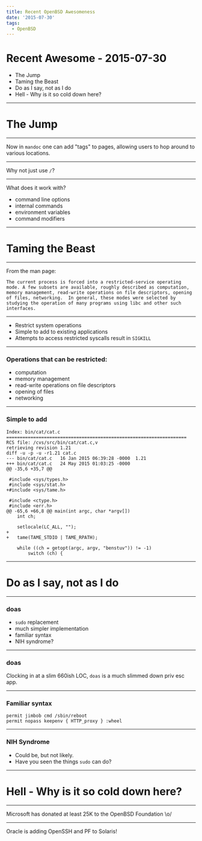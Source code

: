 ```yaml
---
title: Recent OpenBSD Awesomeness
date: '2015-07-30'
tags:
  - OpenBSD
---
```


# Recent Awesome - 2015-07-30

- The Jump
- Taming the Beast
- Do as I say, not as I do
- Hell - Why is it so cold down here?

---

# The Jump

---

Now in `mandoc` one can add "tags" to pages, allowing users to hop around to various locations.

---

Why not just use `/`?

---

What does it work with?

- command line options
- internal commands
- environment variables
- command modifiers  

---
# Taming the Beast
---

From the man page:

`The current process is forced into a restricted-service operating mode.
     A few subsets are available, roughly described as computation, memory
     management, read-write operations on file descriptors, opening of files,
     networking.  In general, these modes were selected by studying the
     operation of many programs using libc and other such interfaces.`

---

- Restrict system operations
- Simple to add to existing applications
- Attempts to access restricted syscalls result in `SIGKILL`

---

### Operations that can be restricted:

- computation
- memory management
- read-write operations on file descriptors
- opening of files
- networking

---

### Simple to add

```
Index: bin/cat/cat.c
===================================================================
RCS file: /cvs/src/bin/cat/cat.c,v
retrieving revision 1.21
diff -u -p -u -r1.21 cat.c
--- bin/cat/cat.c	16 Jan 2015 06:39:28 -0000	1.21
+++ bin/cat/cat.c	24 May 2015 01:03:25 -0000
@@ -35,6 +35,7 @@
 
 #include <sys/types.h>
 #include <sys/stat.h>
+#include <sys/tame.h>
 
 #include <ctype.h>
 #include <err.h>
@@ -65,6 +66,8 @@ main(int argc, char *argv[])
 	int ch;
 
 	setlocale(LC_ALL, "");
+
+	tame(TAME_STDIO | TAME_RPATH);
 
 	while ((ch = getopt(argc, argv, "benstuv")) != -1)
 		switch (ch) {
```
---

# Do as I say, not as I do

---

### doas

- `sudo` replacement
- much simpler implementation
- familiar syntax
- NIH syndrome?

---

### doas
Clocking in at a slim 660ish LOC, `doas` is a much slimmed down priv esc app.

---

### Familiar syntax

```
permit jimbob cmd /sbin/reboot
permit nopass keepenv { HTTP_proxy } :wheel
```
---

### NIH Syndrome

- Could be, but not likely.
- Have you seen the things `sudo` can do?

---

# Hell - Why is it so cold down here?

---

Microsoft has donated at least 25K to the OpenBSD Foundation \o/

---

Oracle is adding OpenSSH and PF to Solaris!
